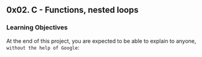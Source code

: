 ## 0x02. C - Functions, nested loops

### Learning Objectives

At the end of this project, you are expected to be able to explain to anyone, `without the help of Google`: